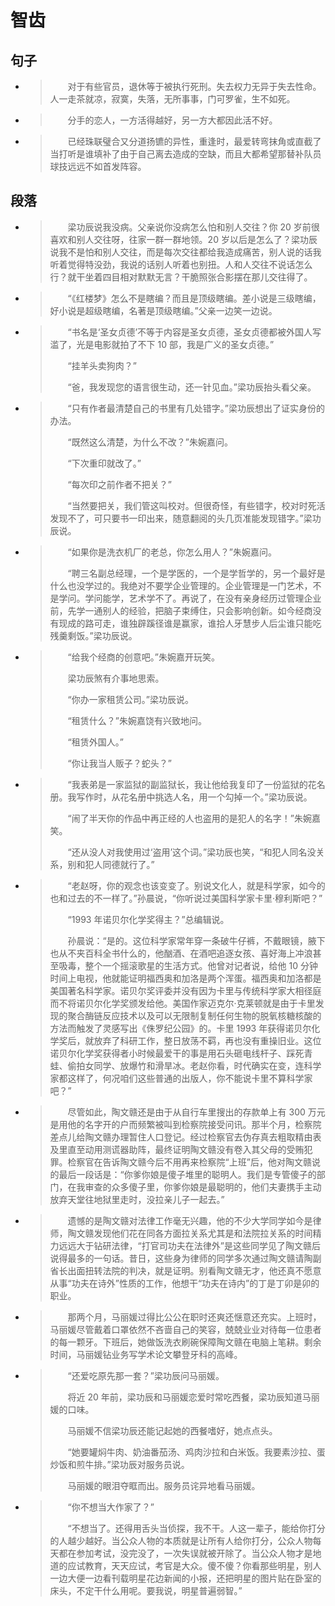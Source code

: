 # 智齿

## 句子

- > 　　对于有些官员，退休等于被执行死刑。失去权力无异于失去性命。人一走茶就凉，寂寞，失落，无所事事，门可罗雀，生不如死。

- > 　　分手的恋人，一方活得越好，另一方大都因此活不好。

- > 　　已经珠联璧合又分道扬镳的异性，重逢时，最爱转弯抹角或直截了当打听是谁填补了由于自己离去造成的空缺，而且大都希望那替补队员球技远远不如首发阵容。

## 段落

- > 　　梁功辰说我没病。父亲说你没病怎么怕和别人交往？你 20 岁前很喜欢和别人交往呀，往家一群一群地领。20 岁以后是怎么了？梁功辰说我不是怕和别人交往，而是每次交往都给我造成痛苦，别人说的话我听着觉得特没劲，我说的话别人听着也别扭。人和人交往不说话怎么行？就干坐着四目相对默默无言？干脆照张合影摆在那儿交往得了。
  >

- > 　　“《红楼梦》怎么不是瞎编？而且是顶级瞎编。差小说是三级瞎编，好小说是超级瞎编，名著是顶级瞎编。”父亲一边笑一边说。
  >

- > 　　“书名是‘圣女贞德’不等于内容是圣女贞德，圣女贞德都被外国人写滥了，光是电影就拍了不下 10 部，我是广义的圣女贞德。”
  >
  > 　　“挂羊头卖狗肉？”
  >
  > 　　“爸，我发现您的语言很生动，还一针见血。”梁功辰抬头看父亲。
  >

- > 　　“只有作者最清楚自己的书里有几处错字。”梁功辰想出了证实身份的办法。
  >
  > 　　“既然这么清楚，为什么不改？”朱婉嘉问。
  >
  > 　　“下次重印就改了。”
  >
  > 　　“每次印之前作者不把关？”
  >
  > 　　“当然要把关，我们管这叫校对。但很奇怪，有些错字，校对时死活发现不了，可只要书一印出来，随意翻阅的头几页准能发现错字。”梁功辰说。
  >

- > 　　“如果你是洗衣机厂的老总，你怎么用人？”朱婉嘉问。
  >
  > 　　“聘三名副总经理，一个是学医的，一个是学哲学的，另一个最好是什么也没学过的。我绝对不要学企业管理的。企业管理是一门艺术，不是学问。学问能学，艺术学不了。再说了，在没有亲身经历过管理企业前，先学一通别人的经验，把脑子束缚住，只会影响创新。如今经商没有现成的路可走，谁独辟蹊径谁是赢家，谁拾人牙慧步人后尘谁只能吃残羹剩饭。”梁功辰说。
  >

- > 　　“给我个经商的创意吧。”朱婉嘉开玩笑。
  >
  > 　　梁功辰煞有介事地思索。
  >
  > 　　“你办一家租赁公司。”梁功辰说。
  >
  > 　　“租赁什么？”朱婉嘉饶有兴致地问。
  >
  > 　　“租赁外国人。”
  >
  > 　　“你让我当人贩子？蛇头？”
  >

- > 　　“我表弟是一家监狱的副监狱长，我让他给我复印了一份监狱的花名册。我写作时，从花名册中挑选人名，用一个勾掉一个。”梁功辰说。
  >
  > 　　“闹了半天你的作品中再正经的人也盗用的是犯人的名字！”朱婉嘉笑。
  >
  > 　　“还从没人对我使用过‘盗用’这个词。”梁功辰也笑，“和犯人同名没关系，别和犯人同德就行了。”
  >

- > 　　“老赵呀，你的观念也该变变了。别说文化人，就是科学家，如今的也和过去的不一样了。”孙晨说，“你听说过美国科学家卡里·穆利斯吧？”
  >
  > 　　“1993 年诺贝尔化学奖得主？”总编辑说。
  >
  > 　　孙晨说：“是的。这位科学家常年穿一条破牛仔裤，不戴眼镜，腋下也从不夹百科全书什么的，他酗酒、在酒吧追逐女孩、喜好海上冲浪甚至吸毒，整个一个摇滚歌星的生活方式。他曾对记者说，给他 10 分钟时间上电视，他就能证明福西奥和加洛是两个浑蛋。福西奥和加洛都是美国著名科学家。诺贝尔奖评委并没有因为卡里与传统科学家大相径庭而不将诺贝尔化学奖颁发给他。美国作家迈克尔·克莱顿就是由于卡里发现的聚合酶链反应技术以及可以无限制复制任何生物的脱氧核糖核酸的方法而触发了灵感写出《侏罗纪公园》的。卡里 1993 年获得诺贝尔化学奖后，就放弃了科研工作，整日放荡不羁，再也没有重操旧业。这位诺贝尔化学奖获得者小时候最爱干的事是用石头砸电线杆子、踩死青蛙、偷拍女同学、放爆竹和滑旱冰。老赵你看，时代确实在变，连科学家都这样了，何况咱们这些普通的出版人，你不能说卡里不算科学家吧？”
  >

- > 　　尽管如此，陶文赣还是由于从自行车里搜出的存款单上有 300 万元是用他的名字开的户而频繁被叫到检察院接受问讯。那半个月，检察院差点儿给陶文赣办理暂住人口登记。经过检察官去伪存真去粗取精由表及里直至动用测谎器助阵，最终证明陶文赣没有卷入其父母的受贿犯罪。检察官在告诉陶文赣今后不用再来检察院“上班”后，他对陶文赣说的最后一段话是：“你爹你娘是傻子堆里的聪明人。我们是专管傻子的部门，在我审查的众多傻子里，你爹你娘是最聪明的，他们夫妻携手主动放弃天堂往地狱里走时，没拉亲儿子一起去。”
  >

- > 　　遗憾的是陶文赣对法律工作毫无兴趣，他的不少大学同学如今是律师，陶文赣发现他们花在同各方面拉关系尤其是和法院拉关系的时间精力远远大于钻研法律，“打官司功夫在法律外”是这些同学见了陶文赣后说得最多的一句话。昔日，这些身为律师的同学多次通过陶文赣请陶副省长出面扭转法院的判决，就是证明。别看陶文赣无才，他还真不愿意从事“功夫在诗外”性质的工作，他想干“功夫在诗内”的丁是丁卯是卯的职业。
  >

- > 　　那两个月，马丽媛过得比公公在职时还爽还惬意还充实。上班时，马丽媛尽管戴着口罩依然不吝啬自己的笑容，兢兢业业对待每一位患者的每一颗牙。下班后，她做饭洗衣刷碗保障陶文赣在电脑上笔耕。剩余时间，马丽媛钻业务写学术论文攀登牙科的高峰。
  >

- > 　　“还爱吃原先那一套？”梁功辰问马丽媛。
  >
  > 　　将近 20 年前，梁功辰和马丽媛恋爱时常吃西餐，梁功辰知道马丽媛的口味。
  >
  > 　　马丽媛不信梁功辰还能记起她的西餐嗜好，她点点头。
  >
  > 　　“她要罐焖牛肉、奶油番茄汤、鸡肉沙拉和白米饭。我要素沙拉、蛋炒饭和煎牛排。”梁功辰对服务员说。
  >
  > 　　马丽媛的眼泪夺眶而出。服务员诧异地看马丽媛。
  >

- > 　　“你不想当大作家了？”
  >
  > 　　“不想当了。还得用舌头当侦探，我不干。人这一辈子，能给你打分的人越少越好。当公众人物的本质就是让所有人给你打分，公众人物每天都在参加考试，没完没了，一次失误就被开除了。当公众人物才是地道的应试教育，天天应试，考官是大众。傻不傻？你看那些明星，别人一边大便一边看刊载明星花边新闻的小报，还把明星的图片贴在卧室的床头，不定干什么用呢。要我说，明星普遍弱智。”
